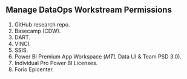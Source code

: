 ## Manage DataOps Workstream Permissions

1. GitHub research repo.
2. Basecamp (CDW).
3. DART.
4. VINCI.
5. SSIS.
6. Power BI Premium App Workspace (_MTL_ Data UI & Team PSD 3.0).
7. Individual Pro Power BI Licenses.
8. Forio Epicenter.
